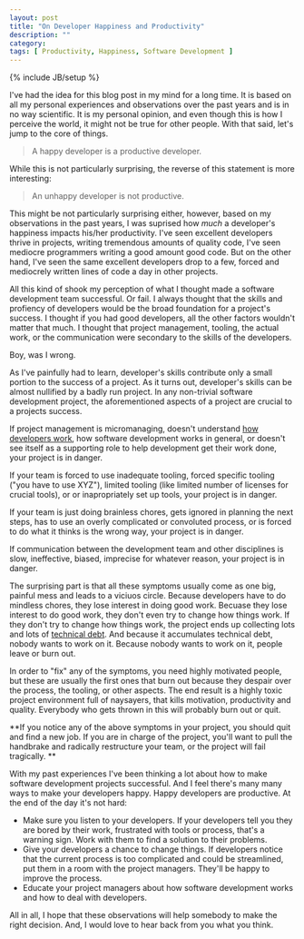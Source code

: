 ```yaml
---
layout: post
title: "On Developer Happiness and Productivity"
description: ""
category: 
tags: [ Productivity, Happiness, Software Development ]
---
```

{% include JB/setup %}

I've had the idea for this blog post in my mind for a long time. It is based on all my personal experiences and observations over the past years and is in no way scientific. It is my personal opinion, and even though this is how I perceive the world, it might not be true for other people. With that said, let's jump to the core of things.

> A happy developer is a productive developer. 

While this is not particularly surprising, the reverse of this statement is more interesting:

> An unhappy developer is not productive. 

This might be not particularly surprising either, however, based on my observations in the past years, I was suprised how *much* a developer's happiness impacts his/her productivity. I've seen excellent developers thrive in projects, writing tremendous amounts of quality code, I've seen mediocre programmers writing a good amount good code. But on the other hand, I've seen the same excellent developers drop to a few, forced and mediocrely written lines of code a day in other projects. 

All this kind of shook my perception of what I thought made a software development team successful. Or fail. I always thought that the skills and profiency of developers would be the broad foundation for a project's success. I thought if you had good developers, all the other factors wouldn't matter that much. I thought that project management, tooling, the actual work, or the communication were secondary to the skills of the developers. 

Boy, was I wrong.

As I've painfully had to learn, developer's skills contribute only a small portion to the success of a project. As it turns out, developer's skills can be almost nullified by a badly run project. In any non-trivial software development project, the aforementioned aspects of a project are crucial to a projects success.

If project management is micromanaging, doesn't understand [how developers work](http://alexthunder.livejournal.com/309815.html), how software development works in general, or doesn't see itself as a supporting role to help development get their work done, your project is in danger.

If your team is forced to use inadequate tooling, forced specific tooling ("you have to use XYZ"), limited tooling (like limited number of licenses for crucial tools), or or inapropriately set up tools, your project is in danger.

If your team is just doing brainless chores, gets ignored in planning the next steps, has to use an overly complicated or convoluted process, or is forced to do what it thinks is the wrong way, your project is in danger.

If communication between the development team and other disciplines is slow, ineffective, biased, imprecise for whatever reason, your project is in danger.


The surprising part is that all these symptoms usually come as one big, painful mess and leads to a viciuos circle. Because developers have to do mindless chores, they lose interest in doing good work. Becuase they lose interest to do good work, they don't even try to change how things work. If they don't try to change how things work, the project ends up collecting lots and lots of [technical debt](http://martinfowler.com/bliki/TechnicalDebt.html). And because it accumulates technical debt, nobody wants to work on it. Because nobody wants to work on it, people leave or burn out. 

In order to "fix" any of the symptoms, you need highly motivated people, but these are usually the first ones that burn out because they despair over the process, the tooling, or other aspects. The end result is a highly toxic project environment full of naysayers, that kills motivation, productivity and quality. Everybody who gets thrown in this will probably burn out or quit. 

**If you notice any of the above symptoms in your project, you should quit and find a new job. If you are in charge of the project, you'll want to pull the handbrake and radically restructure your team, or the project will fail tragically. **

With my past experiences I've been thinking a lot about how to make software development projects successful. And I feel there's many many ways to make your developers happy. Happy developers are productive. At the end of the day it's not hard:

* Make sure you listen to your developers. If your developers tell you they are bored by their work, frustrated with tools or process, that's a warning sign. Work with them to find a solution to their problems.
* Give your developers a chance to change things. If developers notice that the current process is too complicated and could be streamlined, put them in a room with the project managers. They'll be happy to improve the process. 
* Educate your project managers about how software development works and how to deal with developers. 

All in all, I hope that these observations will help somebody to make the right decision. And, I would love to hear back from you what you think.


